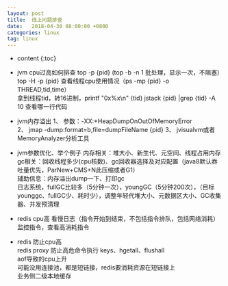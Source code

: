 ```yaml
---
layout: post
title:  线上问题排查
date:   2018-04-30 08:00:00 +0800
categories: linux
tag: linux
---
```


* content
  {:toc}
  
* jvm cpu过高如何排查
  top -p {pid} (top -b -n 1 批处理，显示一次，不阻塞)      
  top -H -p {pid} 查看线程cpu使用情况（ps -mp {pid} -o THREAD,tid,time）    
  拿到线程tid，转16进制，printf "0x%x\n" {tid}
  jstack {pid} |grep {tid} -A 10 查看哪一行代码
  
* jvm内存溢出
  1、 参数：-XX:+HeapDumpOnOutOfMemoryError   
  2、 jmap -dump:format=b,file=dumpFileName {pid}
  3、 jvisualvm或者MemoryAnalyzer分析工具

* jvm参数优化、举个例子
  内存相关：堆大小、新生代、元空间、线程占用内存   
  gc相关：回收线程多少(cpu核数)、gc回收器选择及对应配置（java8默认吞吐量优先，ParNew+CMS+N此压缩或者G1）   
  辅助信息：内存溢出dump一下、打印gc   
  日志系统，fullGC比较多（5分钟一次），youngGC（5分钟200次），（目标younggc、fullGC少、耗时少），调整年轻代堆大小、元数据区大小、GC收集器、并发预清理
  
* redis cpu高
  看慢日志（指令开始到结束，不包括指令排队，包括网络消耗）   
  监控指令，查看高消耗指令   

* redis 防止cpu高   
  redis proxy 防止高危命令执行 keys、hgetall、flushall   
  aof导致的cpu上升   
  可能没用连接池，都是短链接，redis要消耗资源在短链接上   
  业务侧二级本地缓存   
  
